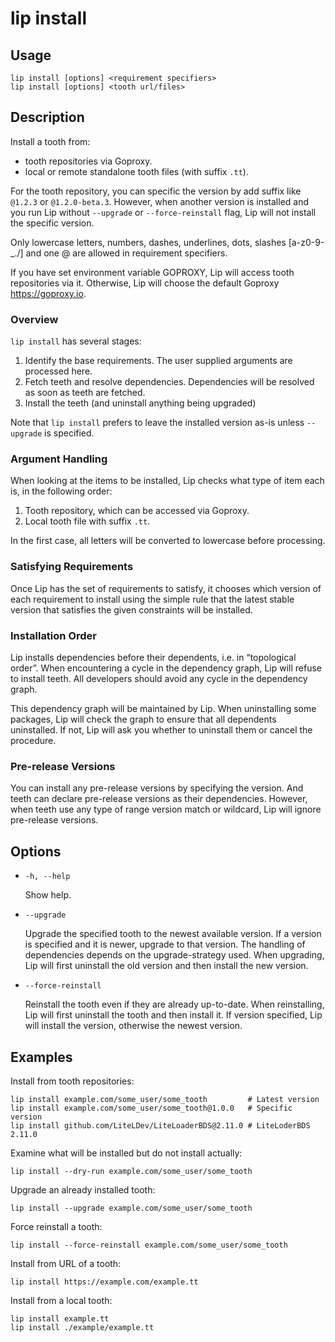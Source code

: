 # lip install

## Usage

```shell
lip install [options] <requirement specifiers>
lip install [options] <tooth url/files>
```

## Description

Install a tooth from:

- tooth repositories via Goproxy.
- local or remote standalone tooth files (with suffix `.tt`).

For the tooth repository, you can specific the version by add suffix like `@1.2.3` or `@1.2.0-beta.3`. However, when another version is installed and you run Lip without `--upgrade` or `--force-reinstall` flag, Lip will not install the specific version.

Only lowercase letters, numbers, dashes, underlines, dots, slashes [a-z0-9-_./] and one @ are allowed in requirement specifiers.

If you have set environment variable GOPROXY, Lip will access tooth repositories via it. Otherwise, Lip will choose the default Goproxy <https://goproxy.io>.

### Overview

`lip install` has several stages:

1. Identify the base requirements. The user supplied arguments are processed here.
2. Fetch teeth and resolve dependencies. Dependencies will be resolved as soon as teeth are fetched.
3. Install the teeth (and uninstall anything being upgraded)

Note that `lip install` prefers to leave the installed version as-is unless `--upgrade` is specified.

### Argument Handling

When looking at the items to be installed, Lip checks what type of item each is, in the following order:

1. Tooth repository, which can be accessed via Goproxy.
2. Local tooth file with suffix `.tt`.

In the first case, all letters will be converted to lowercase before processing.

### Satisfying Requirements

Once Lip has the set of requirements to satisfy, it chooses which version of each requirement to install using the simple rule that the latest stable version that satisfies the given constraints will be installed.

### Installation Order

Lip installs dependencies before their dependents, i.e. in “topological order”. When encountering a cycle in the dependency graph, Lip will refuse to install teeth. All developers should avoid any cycle in the dependency graph.

This dependency graph will be maintained by Lip. When uninstalling some packages, Lip will check the graph to ensure that all dependents uninstalled. If not, Lip will ask you whether to uninstall them or cancel the procedure.

### Pre-release Versions

You can install any pre-release versions by specifying the version. And teeth can declare pre-release versions as their dependencies. However, when teeth use any type of range version match or wildcard, Lip will ignore pre-release versions.

## Options

- `-h, --help`

  Show help.

- `--upgrade`

  Upgrade the specified tooth to the newest available version. If a version is specified and it is newer, upgrade to that version. The handling of dependencies depends on the upgrade-strategy used. When upgrading, Lip will first uninstall the old version and then install the new version.

- `--force-reinstall`

  Reinstall the tooth even if they are already up-to-date. When reinstalling, Lip will first uninstall the tooth and then install it. If version specified, Lip will install the version, otherwise the newest version.

## Examples

Install from tooth repositories:

```shell
lip install example.com/some_user/some_tooth         # Latest version
lip install example.com/some_user/some_tooth@1.0.0   # Specific version
lip install github.com/LiteLDev/LiteLoaderBDS@2.11.0 # LiteLoderBDS 2.11.0
```

Examine what will be installed but do not install actually:

```shell
lip install --dry-run example.com/some_user/some_tooth
```

Upgrade an already installed tooth:

```shell
lip install --upgrade example.com/some_user/some_tooth
```

Force reinstall a tooth:

```shell
lip install --force-reinstall example.com/some_user/some_tooth
```

Install from URL of a tooth:

```shell
lip install https://example.com/example.tt
```

Install from a local tooth:

```shell
lip install example.tt
lip install ./example/example.tt
```